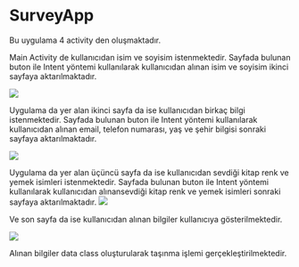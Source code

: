 # SurveyApp
Bu uygulama 4 activity den oluşmaktadır.

Main Activity de kullanıcıdan isim ve soyisim istenmektedir. 
Sayfada bulunan buton ile Intent yöntemi kullanılarak kullanıcıdan alınan isim ve soyisim ikinci sayfaya aktarılmaktadır.

<img src="https://github.com/tubakoc/SurveyApp/blob/master/HomePage.jpg" width="auto">

Uygulama da yer alan ikinci sayfa da ise kullanıcıdan birkaç bilgi istenmektedir. 
Sayfada bulunan buton ile Intent yöntemi kullanılarak kullanıcıdan alınan email, telefon numarası, yaş ve şehir bilgisi sonraki sayfaya aktarılmaktadır.

<img src="https://github.com/tubakoc/SurveyApp/blob/master/personalInformationPage.jpg" width="auto">

Uygulama da yer alan üçüncü sayfa da ise kullanıcıdan sevdiği kitap renk ve yemek isimleri istenmektedir. 
Sayfada bulunan buton ile Intent yöntemi kullanılarak kullanıcıdan alınansevdiği kitap renk ve yemek isimleri sonraki sayfaya aktarılmaktadır.
<img src="https://github.com/tubakoc/SurveyApp/blob/master/CustomInformationPage.jpg" width="auto">

Ve son sayfa da ise kullanıcıdan alınan bilgiler kullanıcıya gösterilmektedir.

<img src="https://github.com/tubakoc/SurveyApp/blob/master/ResultPage.jpg" width="auto">

Alınan bilgiler data class oluşturularak taşınma işlemi gerçekleştirilmektedir.
